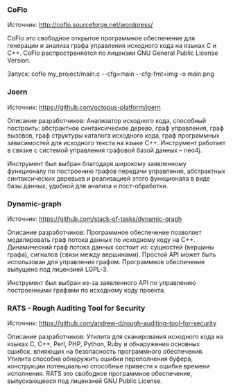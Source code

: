 ### CoFlo

Источник: http://coflo.sourceforge.net/wordpress/

CoFlo это свободное открытое программное обеспечение для генерации и анализа графа управления исходного кода на языках C и C++. CoFlo распространяется по лицензии GNU General Public License Version.

Запуск: coflo my_project/main.c --cfg=main --cfg-fmt=img -o main.png

### Joern

Источник: https://github.com/octopus-platform/joern

Описание разработчиков: Анализатор исходного кода, способный построить: абстрактное синтаксическое дерево, граф управления, граф вызовов, граф структуры каталога исходного кода, граф программных зависимостей для исходного текста на языке С++.  Инструмент работает в связке с системой управления графовой базой данных – neo4j.

Инструмент был выбран благодаря широкому заявленному функционалу по построению графов передачи управления, абстрактных синтаксических деревьев и реализацией этого функционала в виде базы данных, удобной для анализа и пост-обработки.

### Dynamic-graph

Источник: https://github.com/stack-of-tasks/dynamic-graph

Описание разработчиков: Программное обеспечение позволяет моделировать граф потока данных по исходному коду на C++. Динамический граф потока данных состоит из: сущностей (вершины графа), сигналов (связи между вершинами). Простой API может быть использован для управления графом. Программное обеспечение выпущено под лицензией LGPL-3.

Инструмент был выбран из-за заявленного API по управлению построенными графами по исходному коду проекта.

### RATS - Rough Auditing Tool for Security

Источник: https://github.com/andrew-d/rough-auditing-tool-for-security

Описание разработчиков: Утилита для сканирования исходного кода на языках C, C++, Perl, PHP, Python, Ruby и обнаружения основных ошибок, влияющих на безопасность программного обеспечения. Утилита способна обнаружить ошибки переполнения буфера, конструкции потенциально способные привести к ошибке времени исполнения. RATS это свободное программное обеспечение, выпускающееся под лицензией GNU Public License.
